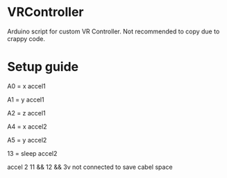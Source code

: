 # VRController 
Arduino script for custom VR Controller. Not recommended to copy due to crappy code.

# Setup guide
A0 = x accel1

A1 = y accel1

A2 = z accel1

A4 = x accel2

A5 = y accel2

13 = sleep accel2

accel 2 11 && 12 && 3v not connected to save cabel space
